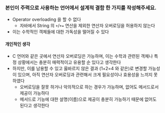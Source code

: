 ### 본인이 주력으로 사용하는 언어에서 설계적 결함 한 가지를 작성해주세요.

* Operator overloading 을 할 수 없다
  * 자바에서 String 의 `+`/`+=` 연산을 제외한 연산자 오버로딩을 허용하지 않는다
* 이는 수학적인 객체들에 대한 가독성을 떨어질 수 있다

#### 개인적인 생각

* C 언어와 같은 곳에서 연산자 오버로딩은 가능하며, 이는 수학과 관련된 객체나 특정 상황에서는 충분히 매력적이고 유용할 순 있다고 생각한다
* 하지만, 이를 남용할 수 있고 옳바르지 않은 결과 (1+2=4 와 같은)로 변경할 가능성이 있으며, 아직 연산자 오버로딩과 관련해서 크게 필요성이나 효용성을 느끼지 못하였다
  * 오버로딩을 잘못 하거나 악의적으로 하는 경우가 가능하며, 없어도 메서드로서 제공이 가능하다
  * 메서드로 기능에 대한 설명(이름)으로 제공이 충분히 가능하기 때문에 없어도 된다고 생각한다
